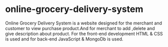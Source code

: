 # online-grocery-delivery-system

Online Grocery Delivery System is a website designed for the merchant and customer to view purchase product.And for merchant to add ,delete and give description about product. For the front-end development HTML & CSS is used and for back-end JavaScript & MongoDb is used.
